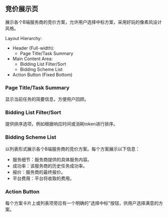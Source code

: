 ## 竞价展示页
展示各个B端服务商的竞价方案，允许用户选择中标方案，采用好玩的像素风设计风格。

Layout Hierarchy:
- Header (Full-width):
  - Page Title/Task Summary
- Main Content Area:
  - Bidding List Filter/Sort
  - Bidding Scheme List
- Action Button (Fixed Bottom)

### Page Title/Task Summary
显示当前任务的简要信息，方便用户回顾。

### Bidding List Filter/Sort
提供排序选项，例如根据响应时间或消耗token进行排序。

### Bidding Scheme List
以列表形式展示各个B端服务商的竞价方案。每个方案展示以下信息：
- 服务细节：服务商提供的具体服务内容。
- 成功率：该服务商的历史任务成功率。
- 报价：服务商的最终报价。
- 平台费用：平台将收取的费用。

### Action Button
每个方案卡片上或列表项旁应有一个明确的"选择中标"按钮，供用户选择满意的方案。